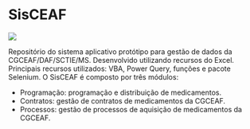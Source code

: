 <h1>SisCEAF</h1>
<img src="http://img.shields.io/static/v1?label=STATUS&message=EM%20DESENVOLVIMENTO&color=GREEN&style=for-the-badge"/>


Repositório do sistema aplicativo protótipo para gestão de dados da CGCEAF/DAF/SCTIE/MS.
Desenvolvido utilizando recursos do Excel. Principais recursos utilizados: VBA, Power Query, funções e pacote Selenium.
O SisCEAF é composto por três módulos:
- Programação: programação e distribuição de medicamentos.
- Contratos: gestão de contratos de medicamentos da CGCEAF.
- Processos: gestão de processos de aquisição de medicamentos da CGCEAF.
